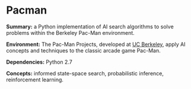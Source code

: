 # Pacman
**Summary:** a Python implementation of AI search algorithms to solve problems within the Berkeley Pac-Man environment.

**Environment:**  The Pac-Man Projects, developed at [UC Berkeley](http://ai.berkeley.edu), apply AI concepts and techniques
to the classic arcade game Pac-Man.

**Dependencies:** Python 2.7

**Concepts:** informed state-space search, probabilistic inference, reinforcement learning.
